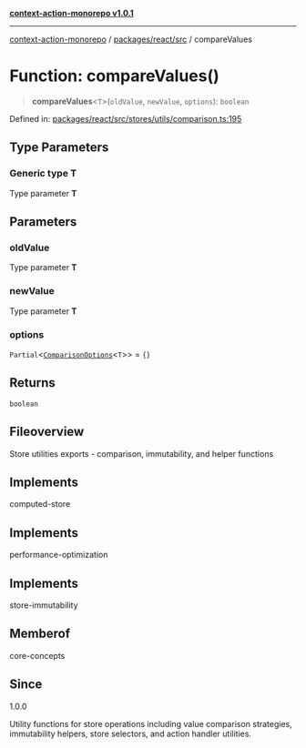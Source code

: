 [**context-action-monorepo v1.0.1**](../../../../README.md)

***

[context-action-monorepo](../../../../README.md) / [packages/react/src](../README.md) / compareValues

# Function: compareValues()

> **compareValues**&lt;`T`&gt;(`oldValue`, `newValue`, `options`): `boolean`

Defined in: [packages/react/src/stores/utils/comparison.ts:195](https://github.com/mineclover/context-action/blob/08bf17d6ec1c09cfe0ffb9710189395df90c9772/packages/react/src/stores/utils/comparison.ts#L195)

## Type Parameters

### Generic type T

Type parameter **T**

## Parameters

### oldValue

Type parameter **T**

### newValue

Type parameter **T**

### options

`Partial`\<[`ComparisonOptions`](../interfaces/ComparisonOptions.md)&lt;`T`&gt;\> = `{}`

## Returns

`boolean`

## Fileoverview

Store utilities exports - comparison, immutability, and helper functions

## Implements

computed-store

## Implements

performance-optimization

## Implements

store-immutability

## Memberof

core-concepts

## Since

1.0.0

Utility functions for store operations including value comparison strategies,
immutability helpers, store selectors, and action handler utilities.
